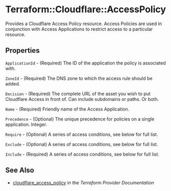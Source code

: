 # Terraform::Cloudflare::AccessPolicy

Provides a Cloudflare Access Policy resource. Access Policies are used
in conjunction with Access Applications to restrict access to a
particular resource.

## Properties

`ApplicationId` - (Required) The ID of the application the policy is
associated with.

`ZoneId` - (Required) The DNS zone to which the access rule should be
added.

`Decision` - (Required) The complete URL of the asset you wish to put
Cloudflare Access in front of. Can include subdomains or paths. Or both.

`Name` - (Required) Friendly name of the Access Application.

`Precedence` - (Optional) The unique precedence for policies on a single application. Integer.

`Require` - (Optional) A series of access conditions, see below for
full list.

`Exclude` - (Optional) A series of access conditions, see below for
full list.

`Include` - (Required) A series of access conditions, see below for
full list.


## See Also

* [cloudflare_access_policy](https://www.terraform.io/docs/providers/cloudflare/r/access_policy.html) in the _Terraform Provider Documentation_
